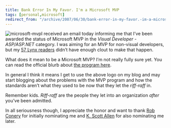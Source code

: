 ```yaml
---
title: Bank Error In My Favor. I'm a Microsoft MVP
tags: [personal,microsoft]
redirect_from: "/archive/2007/06/30/bank-error-in-my-favor.-im-a-microsoft-mvp.aspx/"
---
```


![microsoft-mvp](https://haacked.com/assets/images/haacked_com/WindowsLiveWriter/MicrosoftsRegretIsMyGainImanMVP_122F9/microsoft-mvp_thumb.png)I
received an email today informing me that I’ve been awarded the status
of Microsoft MVP in the *Visual Developer - ASP/ASP.NET* category. I was
aiming for an MVP for non-visual developers, but my [57
Lynx readers](https://haacked.com/archive/2005/11/18/to-the-57-lynx-users.aspx "To the 57 Lynx Users Last Month")
didn’t have enough clout to make that happen.

What does it mean to be a Microsoft MVP? I’m not really fully sure yet.
You can read the official blurb about [the program
here](http://www.microsoft.com/mvp "Microsoft MVP Program").

In general I think it means I get to use the above logo on my blog
and may start blogging about the problems with the MVP program and how
the standards aren’t what they used to be now that they let the
*riff-raff* in.

Remember kids. *Riff-raff* are the people they let into an organization
*after* you’ve been admitted.

In all seriousness though, I appreciate the honor and want to thank [Rob
Conery](http://blog.wekeroad.com/ "Rob Conery’s Blog") for initially
nominating me and [K. Scott
Allen](http://odetocode.com/Blogs/scott/ "OdeToCode") for also
nominating me later.
